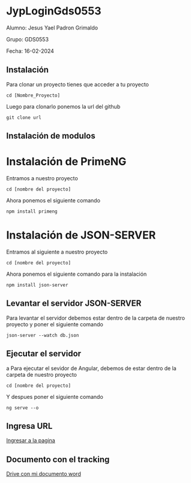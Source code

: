 # JypLoginGds0553

 Alumno: Jesus Yael Padron Grimaldo
 
 Grupo: GDS0553
 
 Fecha: 16-02-2024

## Instalación
Para clonar un proyecto tienes que acceder a tu proyecto
```
cd [Nombre_Proyecto]
```
Luego para clonarlo ponemos la url del github
```
git clone url
```
## Instalación de modulos
<h1>Instalación de PrimeNG</h1>


Entramos a nuestro proyecto
```
cd [nombre del proyecto]
```
Ahora ponemos el siguiente comando
```
npm install primeng
```
<h1>Instalación de JSON-SERVER</h1>


Entramos al siguiente a nuestro proyecto
   ```
   cd [nombre del proyecto]
   ```
Ahora ponemos el siguiente comando para la instalación
```
npm install json-server
```

## Levantar el servidor JSON-SERVER
Para levantar el servidor debemos estar dentro de la carpeta de nuestro proyecto y poner el siguiente comando
```
json-server --watch db.json
```

## Ejecutar el servidor
a
Para ejecutar el sevidor de Angular, debemos de estar dentro de la carpeta de nuestro proyecto
```
cd [nombre del proyecto]
```
Y despues poner el siguiente comando
```
ng serve --o
```
## Ingresa URL

<a href="https://localhost:4200/" title="Optional title">Ingresar a la pagina</a>

## Documento con el tracking

<a href="" title="Optional title">Drive con mi documento word</a>


